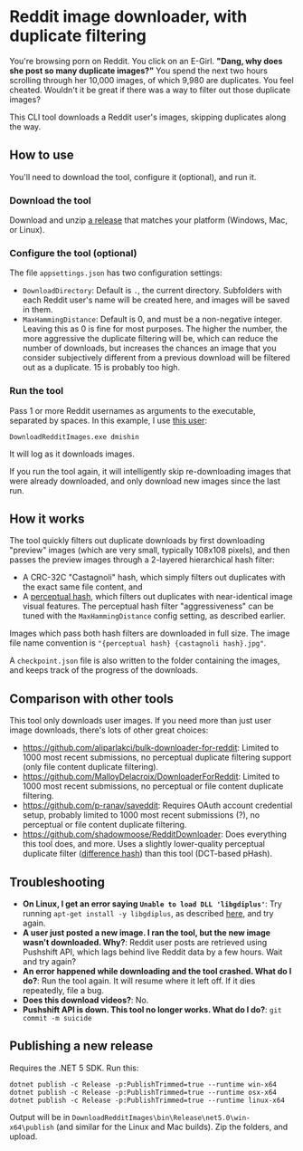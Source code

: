 # Reddit image downloader, with duplicate filtering

You're browsing porn on Reddit. You click on an E-Girl. **"Dang, why does she post so many duplicate images?"** You spend the next two hours scrolling through her 10,000 images, of which 9,980 are duplicates. You feel cheated. Wouldn't it be great if there was a way to filter out those duplicate images?

This CLI tool downloads a Reddit user's images, skipping duplicates along the way.

## How to use

You'll need to download the tool, configure it (optional), and run it.

### Download the tool

Download and unzip [a release](https://github.com/CSharp-Truckstop-Restroom-Hero/DownloadRedditImages/releases) that matches your platform (Windows, Mac, or Linux).

### Configure the tool (optional)

The file `appsettings.json` has two configuration settings:

- `DownloadDirectory`: Default is `.`, the current directory. Subfolders with each Reddit user's name will be created here, and images will be saved in them.
- `MaxHammingDistance`: Default is 0, and must be a non-negative integer. Leaving this as 0 is fine for most purposes. The higher the number, the more aggressive the duplicate filtering will be, which can reduce the number of downloads, but increases the chances an image that you consider subjectively different from a previous download will be filtered out as a duplicate. 15 is probably too high.

### Run the tool

Pass 1 or more Reddit usernames as arguments to the executable, separated by spaces. In this example, I use [this user](https://www.reddit.com/user/dmishin/):

```
DownloadRedditImages.exe dmishin
```

It will log as it downloads images.

If you run the tool again, it will intelligently skip re-downloading images that were already downloaded, and only download new images since the last run.

## How it works

The tool quickly filters out duplicate downloads by first downloading "preview" images (which are very small, typically 108x108 pixels), and then passes the preview images through a 2-layered hierarchical hash filter:

- A CRC-32C "Castagnoli" hash, which simply filters out duplicates with the exact same file content, and
- A [perceptual hash](http://phash.org/), which filters out duplicates with near-identical image visual features. The perceptual hash filter "aggressiveness" can be tuned with the `MaxHammingDistance` config setting, as described earlier.

Images which pass both hash filters are downloaded in full size. The image file name convention is `"{perceptual hash} {castagnoli hash}.jpg"`.

A `checkpoint.json` file is also written to the folder containing the images, and keeps track of the progress of the downloads.

## Comparison with other tools

This tool only downloads user images. If you need more than just user image downloads, there's lots of other great choices:

- https://github.com/aliparlakci/bulk-downloader-for-reddit: Limited to 1000 most recent submissions, no perceptual duplicate filtering support (only file content duplicate filtering).
- https://github.com/MalloyDelacroix/DownloaderForReddit: Limited to 1000 most recent submissions, no perceptual or file content duplicate filtering.
- https://github.com/p-ranav/saveddit: Requires OAuth account credential setup, probably limited to 1000 most recent submissions (?), no perceptual or file content duplicate filtering.
- https://github.com/shadowmoose/RedditDownloader: Does everything this tool does, and more. Uses a slightly lower-quality perceptual duplicate filter ([difference hash](http://www.hackerfactor.com/blog/index.php?/archives/529-Kind-of-Like-That.html)) than this tool (DCT-based pHash).

## Troubleshooting

- **On Linux, I get an error saying `Unable to load DLL 'libgdiplus'`**: Try running `apt-get install -y libgdiplus`, as described [here](https://github.com/dotnet/core/issues/2746#issuecomment-595980412), and try again.
- **A user just posted a new image. I ran the tool, but the new image wasn't downloaded. Why?**: Reddit user posts are retrieved using Pushshift API, which lags behind live Reddit data by a few hours. Wait and try again?
- **An error happened while downloading and the tool crashed. What do I do?**: Run the tool again. It will resume where it left off. If it dies repeatedly, file a bug.
- **Does this download videos?**: No.
- **Pushshift API is down. This tool no longer works. What do I do?**: `git commit -m suicide`

## Publishing a new release

Requires the .NET 5 SDK. Run this:

```
dotnet publish -c Release -p:PublishTrimmed=true --runtime win-x64
dotnet publish -c Release -p:PublishTrimmed=true --runtime osx-x64
dotnet publish -c Release -p:PublishTrimmed=true --runtime linux-x64
```

Output will be in `DownloadRedditImages\bin\Release\net5.0\win-x64\publish` (and similar for the Linux and Mac builds). Zip the folders, and upload.
